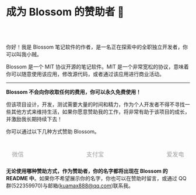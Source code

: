 <script setup lang="ts">
import { VPTeamMembers } from 'vitepress/theme'
import { onMounted } from 'vue'
import { info } from '../../scripts/stat-api'

onMounted(() => {
  info()
})

const members = [
  {
    avatar: 'https://www.wangyunf.com/bl/pic/home/bl/img/U1/pic/luban.png',
    name: '小贼贼子',
    title: '作者',
    links: [
      { icon: 'github', link: 'https://github.com/yyx990803' }
    ]
  }
]
</script>

# 成为 Blossom 的赞助者 🤝

<br/>
<br/>
<bl-img src="../../imgs/blossom/logo.svg" width="150px" :shadow="false" :drop-shadow="true"/>

<!-- <div style="text-align:center;">
<VPTeamMembers size="small" :members="members" />
</div> -->

你好！我是 Blossom 笔记软件的作者，是一名正在探索中的全职独立开发者，你可以叫我小贼。

Blossom 是一个 MIT 协议开源的笔记软件。MIT 是一个非常宽松的协议，意味着你可以随意使用该应用，修改源代码，或者通过该应用进行商业活动。

---

**Blossom 不会向你收取任何的费用，你可以永久免费使用！**

但该项目设计，开发，测试需要大量的时间和精力，作为个人开发者不得不寻找一些其他方式来维持生活，如果你愿意赞助我的工作，将非常有助于该项目的成长，并激励我长期持续下去！

你可以通过以下几种方式赞助 Blossom。

<div class="sponsor">
  <div class="item">
    <bl-img src="../../imgs/blossom/wechat.png" />
    <div class="name">微信</div>
  </div>

  <div class="item middle">
    <bl-img src="../../imgs/blossom/ali.png" />
    <div class="name">支付宝</div>
  </div>
  
  <div class="item">
    <bl-img src="../../imgs/blossom/aifadian.png" />
    <div class="name">爱发电</div>
  </div>
</div>

**无论使用哪种赞助方式，作为赞助者，你的名字都将出现在 Blossom 的 README 中**。如果你不希望展示你的名字，你也可以在赞助时留言，或通过 QQ 群(522359970)与邮箱(kuamax888@qq.com)联系我。

<style scoped>

.sponsor {
display:flex;flex-direction: row;justify-content: space-between;overflow:scroll;
padding: 16px 16px 10px 16px;
}

.sponsor .item {
max-width:31%;
}

.sponsor .middle {
margin-left:10px;
margin-right:10px;
}

.sponsor .item .name {
width: 100%;
font-size: 16px;
color: #9E9E9E;
text-align: center;
margin-top: 10px;
}
</style>
